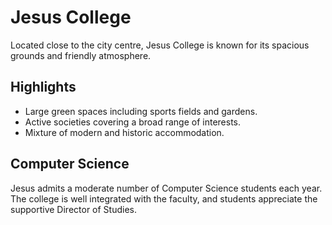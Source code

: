 # Jesus College

Located close to the city centre, Jesus College is known for its spacious grounds and friendly atmosphere.

## Highlights
- Large green spaces including sports fields and gardens.
- Active societies covering a broad range of interests.
- Mixture of modern and historic accommodation.

## Computer Science
Jesus admits a moderate number of Computer Science students each year. The college is well integrated with the faculty, and students appreciate the supportive Director of Studies.

